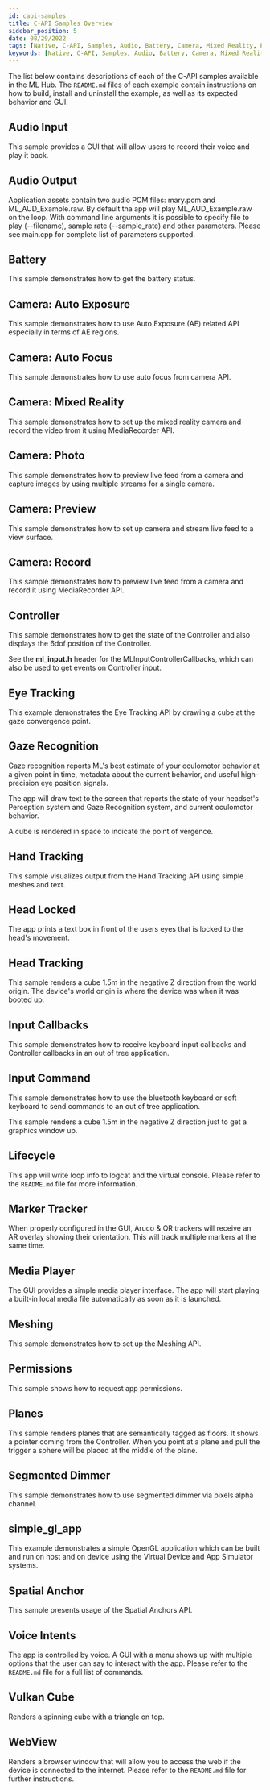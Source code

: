 ```yaml
---
id: capi-samples
title: C-API Samples Overview
sidebar_position: 5
date: 08/29/2022
tags: [Native, C-API, Samples, Audio, Battery, Camera, Mixed Reality, Photo, Record, Controller, Gaze Recognition, Hand Tracking, Head Tracking, Input, Marker Tracking, Media Player, Permissions, Planes, Segmented Dimmer, simple_gl_app]
keywords: [Native, C-API, Samples, Audio, Battery, Camera, Mixed Reality, Photo, Record, Controller, Gaze Recognition, Hand Tracking, Head Tracking, Input, Marker Tracking, Media Player, Permissions, Planes, Segmented Dimmer, simple_gl_app]
---
```


The list below contains descriptions of each of the C-API samples available in the ML Hub. The `README.md` files of each example contain instructions on how to build, install and uninstall the example, as well as its expected behavior and GUI.

## Audio Input

This sample provides a GUI that will allow users to record their voice and play
it back.

## Audio Output

Application assets contain two audio PCM files: mary.pcm and ML_AUD_Example.raw. By default tha app will play ML_AUD_Example.raw on the loop.
With command line arguments it is possible to specify file to play (--filename), sample rate (--sample_rate) and other parameters.
Please see main.cpp for complete list of parameters supported.

## Battery

This sample demonstrates how to get the battery status.

## Camera: Auto Exposure

This sample demonstrates how to use Auto Exposure (AE) related API especially in terms of AE regions.

## Camera: Auto Focus

This sample demonstrates how to use auto focus from camera API.

## Camera: Mixed Reality

This sample demonstrates how to set up the mixed reality camera and record the video from it using MediaRecorder API.

## Camera: Photo

This sample demonstrates how to preview live feed from a camera and capture images by using multiple streams for a single camera.

## Camera: Preview

This sample demonstrates how to set up camera and stream live feed to a view surface.

## Camera: Record

This sample demonstrates how to preview live feed from a camera and record it using MediaRecorder API.

## Controller

This sample demonstrates how to get the state of the Controller and also displays the 6dof position of the Controller.

See the **ml_input.h** header for the MLInputControllerCallbacks, which
can also be used to get events on Controller input.

## Eye Tracking

This example demonstrates the Eye Tracking API by drawing a cube at the gaze convergence point.

## Gaze Recognition

Gaze recognition reports ML's best estimate of your oculomotor behavior at a given point in time, metadata about the current behavior, and useful high-precision eye position signals.

The app will draw text to the screen that reports the state of your headset's Perception system and Gaze Recognition system, and current oculomotor behavior.

A cube is rendered in space to indicate the point of vergence.

## Hand Tracking

This sample visualizes output from the Hand Tracking API using simple meshes and text.

## Head Locked

The app prints a text box in front of the users eyes that is locked to the head's movement.

## Head Tracking

This sample renders a cube 1.5m in the negative Z direction from the
world origin. The device's world origin is where the device was when
it was booted up.

## Input Callbacks

This sample demonstrates how to receive keyboard input callbacks and Controller callbacks in an out of tree application.

## Input Command

This sample demonstrates how to use the bluetooth keyboard or soft keyboard to send
commands to an out of tree application.

This sample renders a cube 1.5m in the negative Z direction just to get a graphics window up.

## Lifecycle

This app will write loop info to logcat and the virtual console. Please refer to the `README.md` file for more information.

## Marker Tracker

When properly configured in the GUI, Aruco & QR trackers will receive an AR overlay showing their orientation. This will track multiple markers at the same time.

## Media Player

The GUI provides a simple media player interface. The app will start playing a built-in local media file automatically as soon as it is launched.

## Meshing

This sample demonstrates how to set up the Meshing API.

## Permissions

This sample shows how to request app permissions.

## Planes

This sample renders planes that are semantically tagged as floors. It
shows a pointer coming from the Controller. When you point at a plane
and pull the trigger a sphere will be placed at the middle of the
plane.

## Segmented Dimmer

This sample demonstrates how to use segmented dimmer via pixels alpha channel.

## simple_gl_app

This example demonstrates a simple OpenGL application which can be built and run
on host and on device using the Virtual Device and App Simulator systems.

## Spatial Anchor

This sample presents usage of the Spatial Anchors API.

## Voice Intents

The app is controlled by voice. A GUI with a menu shows up with multiple options that the user can say to interact with the app. Please refer to the `README.md` file for a full list of commands.

## Vulkan Cube

Renders a spinning cube with a triangle on top.

## WebView

Renders a browser window that will allow you to access the web if the device is connected to the internet. Please refer to the `README.md` file for further instructions.
